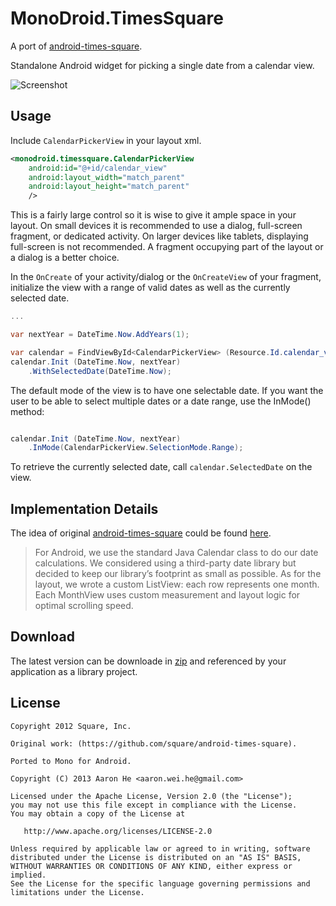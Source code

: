 MonoDroid.TimesSquare
=====================

A port of [android-times-square](https://github.com/square/android-times-square).

Standalone Android widget for picking a single date from a calendar view.

![Screenshot](screenshot.png)

Usage
-----

Include `CalendarPickerView` in your layout xml.

```xml
<monodroid.timessquare.CalendarPickerView
    android:id="@+id/calendar_view"
    android:layout_width="match_parent"
    android:layout_height="match_parent"
    />
```

This is a fairly large control so it is wise to give it ample space in your layout. On small devices it is recommended to use a dialog, full-screen fragment, or dedicated activity. On larger devices like tablets, displaying full-screen is not recommended. A fragment occupying part of the layout or a dialog is a better choice.

In the `OnCreate` of your activity/dialog or the `OnCreateView` of your fragment, initialize the view with a range of valid dates as well as the currently selected date.

```c#
...

var nextYear = DateTime.Now.AddYears(1);

var calendar = FindViewById<CalendarPickerView> (Resource.Id.calendar_view);
calendar.Init (DateTime.Now, nextYear)
    .WithSelectedDate(DateTime.Now);
```

The default mode of the view is to have one selectable date.  If you want the user to be able to
select multiple dates or a date range, use the InMode() method:

```c#

calendar.Init (DateTime.Now, nextYear)
    .InMode(CalendarPickerView.SelectionMode.Range);
```

To retrieve the currently selected date, call `calendar.SelectedDate` on the view.

Implementation Details
----------------------

The idea of original [android-times-square](https://github.com/square/android-times-square) could be found [here](http://corner.squareup.com/2013/01/times-square.html).

>For Android, we use the standard Java Calendar class to do our date calculations. We considered using a third-party date library but decided to keep our library’s footprint as small as possible. As for the layout, we wrote a custom ListView: each row represents one month. Each MonthView uses custom measurement and layout logic for optimal scrolling speed.

Download
--------

The latest version can be downloade in [zip][zip] and referenced by your application as a library project.


License
-------

    Copyright 2012 Square, Inc.
    
    Original work: (https://github.com/square/android-times-square).
    
    Ported to Mono for Android.
    
    Copyright (C) 2013 Aaron He <aaron.wei.he@gmail.com>

    Licensed under the Apache License, Version 2.0 (the "License");
    you may not use this file except in compliance with the License.
    You may obtain a copy of the License at

       http://www.apache.org/licenses/LICENSE-2.0

    Unless required by applicable law or agreed to in writing, software
    distributed under the License is distributed on an "AS IS" BASIS,
    WITHOUT WARRANTIES OR CONDITIONS OF ANY KIND, either express or implied.
    See the License for the specific language governing permissions and
    limitations under the License.
    
    
[zip]: https://github.com/aaronmix/MonoDroid.TimesSquare/archive/master.zip
